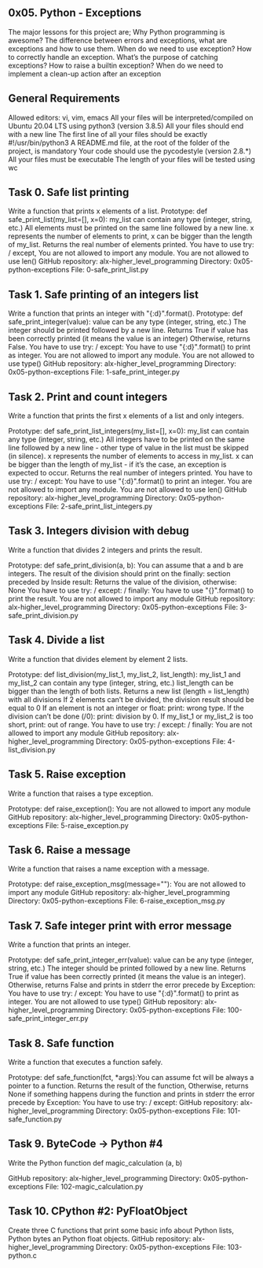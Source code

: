 0x05. Python - Exceptions
----------------------------------------------------------------------------------------------
The major lessons for this project are; Why Python programming is awesome? The difference between errors and exceptions, what are exceptions and how to use them. When do we need to use exception? How to correctly handle an exception. What’s the purpose of catching exceptions? How to raise a builtin exception? When do we need to implement a clean-up action after an exception

General Requirements
----------------------------------------------------------------------------------------------
Allowed editors: vi, vim, emacs
All your files will be interpreted/compiled on Ubuntu 20.04 LTS using python3 (version 3.8.5)
All your files should end with a new line
The first line of all your files should be exactly #!/usr/bin/python3
A README.md file, at the root of the folder of the project, is mandatory
Your code should use the pycodestyle (version 2.8.*)
All your files must be executable
The length of your files will be tested using wc

Task 0. Safe list printing
----------------------------------------------------------------------
Write a function that prints x elements of a list.
Prototype: def safe_print_list(my_list=[], x=0): my_list can contain any type (integer, string, etc.) All elements must be printed on the same line followed by a new line. x represents the number of elements to print, x can be bigger than the length of my_list. Returns the real number of elements printed. You have to use try: / except, You are not allowed to import any module. You are not allowed to use len()
GitHub repository: alx-higher_level_programming
Directory: 0x05-python-exceptions
File: 0-safe_print_list.py 
 
Task 1. Safe printing of an integers list
---------------------------------------------------------------
Write a function that prints an integer with "{:d}".format().
Prototype: def safe_print_integer(value): value can be any type (integer, string, etc.) The integer should be printed followed by a new line. Returns True if value has been correctly printed (it means the value is an integer) Otherwise, returns False. You have to use try: / except: You have to use "{:d}".format() to print as integer. You are not allowed to import any module. You are not allowed to use type()
GitHub repository: alx-higher_level_programming
Directory: 0x05-python-exceptions
File: 1-safe_print_integer.py
   
Task 2. Print and count integers
--------------------------------------------------------------------------------------------------
Write a function that prints the first x elements of a list and only integers.

Prototype: def safe_print_list_integers(my_list=[], x=0): my_list can contain any type (integer, string, etc.) All integers have to be printed on the same line followed by a new line - other type of value in the list must be skipped (in silence). x represents the number of elements to access in my_list. x can be bigger than the length of my_list - if it’s the case, an exception is expected to occur. Returns the real number of integers printed. You have to use try: / except: You have to use "{:d}".format() to print an integer. You are not allowed to import any module. You are not allowed to use len()
GitHub repository: alx-higher_level_programming
Directory: 0x05-python-exceptions
File: 2-safe_print_list_integers.py
   
Task 3. Integers division with debug
---------------------------------------------------------------------------------------------------
Write a function that divides 2 integers and prints the result.

Prototype: def safe_print_division(a, b): You can assume that a and b are integers. The result of the division should print on the finally: section preceded by Inside result: Returns the value of the division, otherwise: None You have to use try: / except: / finally: You have to use "{}".format() to print the result. You are not allowed to import any module
GitHub repository: alx-higher_level_programming
Directory: 0x05-python-exceptions
File: 3-safe_print_division.py
   
Task 4. Divide a list
---------------------------------------------------------------------------------------------------------
Write a function that divides element by element 2 lists.

Prototype: def list_division(my_list_1, my_list_2, list_length): my_list_1 and my_list_2 can contain any type (integer, string, etc.) list_length can be bigger than the length of both lists. Returns a new list (length = list_length) with all divisions If 2 elements can’t be divided, the division result should be equal to 0 If an element is not an integer or float: print: wrong type. If the division can’t be done (/0): print: division by 0. If my_list_1 or my_list_2 is too short, print: out of range. You have to use try: / except: / finally: You are not allowed to import any module
GitHub repository: alx-higher_level_programming
Directory: 0x05-python-exceptions
File: 4-list_division.py
   
Task 5. Raise exception
----------------------------------------------------------------------------------------------------
Write a function that raises a type exception.

Prototype: def raise_exception(): You are not allowed to import any module
GitHub repository: alx-higher_level_programming
Directory: 0x05-python-exceptions
File: 5-raise_exception.py
   
Task 6. Raise a message
----------------------------------------------------------------------------------------------
Write a function that raises a name exception with a message.

Prototype: def raise_exception_msg(message=""): You are not allowed to import any module
GitHub repository: alx-higher_level_programming
Directory: 0x05-python-exceptions
File: 6-raise_exception_msg.py
   
Task 7. Safe integer print with error message
---------------------------------------------------------------------------------------------------
Write a function that prints an integer.

Prototype: def safe_print_integer_err(value): value can be any type (integer, string, etc.) The integer should be printed followed by a new line. Returns True if value has been correctly printed (it means the value is an integer). Otherwise, returns False and prints in stderr the error precede by Exception: You have to use try: / except: You have to use "{:d}".format() to print as integer. You are not allowed to use type()
GitHub repository: alx-higher_level_programming
Directory: 0x05-python-exceptions
File: 100-safe_print_integer_err.py
   
Task 8. Safe function
--------------------------------------------------------------------------------------------------------------------
Write a function that executes a function safely.

Prototype: def safe_function(fct, *args):You can assume fct will be always a pointer to a function. Returns the result of the function, Otherwise, returns None if something happens during the function and prints in stderr the error precede by Exception: You have to use try: / except:
GitHub repository: alx-higher_level_programming
Directory: 0x05-python-exceptions
File: 101-safe_function.py
   
Task 9. ByteCode -> Python #4
------------------------------------------------------------------------------------
Write the Python function def magic_calculation (a, b)

GitHub repository: alx-higher_level_programming
Directory: 0x05-python-exceptions
File: 102-magic_calculation.py
   
Task 10. CPython #2: PyFloatObject
-------------------------------------------------------------------------------------------------------
Create three C functions that print some basic info about Python lists, Python bytes an Python float objects.
GitHub repository: alx-higher_level_programming
Directory: 0x05-python-exceptions
File: 103-python.c
